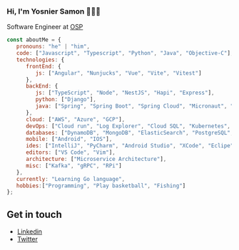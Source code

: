### Hi, I'm Yosnier Samon 👋🏾‍💻

Software Engineer at [OSP](https://www.osp.de)

```javascript
const aboutMe = {
   pronouns: "he" | "him",
   code: ["Javascript", "Typescript", "Python", "Java", "Objective-C"],
   technologies: {
      frontEnd: {
         js: ["Angular", "Nunjucks", "Vue", "Vite", "Vitest"]
      },
      backEnd: {
         js: ["TypeScript", "Node", "NestJS", "Hapi", "Express"],
         python: ["Django"],
         java: ["Spring", "Spring Boot", "Spring Cloud", "Micronaut", "Reactor"]
      },
      cloud: ["AWS", "Azure", "GCP"],
      devOps: ["Cloud run", "Log Explorer", "Cloud SQL", "Kubernetes", "Rancher", "Docker🐳", "k3s" "Containerd", "Nginx" "AWS", "S3", "Route53"],
      databases: ["DynamoDB", "MongoDB", "ElasticSearch", "PostgreSQL", "SQLite", "MySQL", "SQLServer"],
      mobile: ["Android", "IOS"],
      ides: ["IntelliJ", "PyCharm", "Android Studio", "XCode", "Eclipe"],
      editors: ["VS Code", "Vim"],
      architecture: ["Microservice Architecture"],
      misc: ["Kafka", "gRPC", "RPi"]
   },
   currently: "Learning Go language",
   hobbies:["Programming", "Play basketball", "Fishing"]
};
```


## Get in touch
- [Linkedin](https://linkedin.com/in/yosamac)
- [Twitter](https://twitter.com/yossamac)
  



